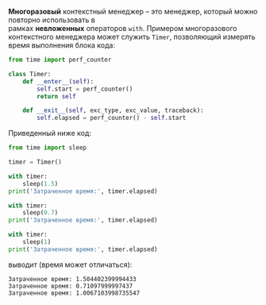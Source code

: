 

**Многоразовый** контекстный менеджер – это менеджер, который можно повторно использовать в рамках **невложенных** операторов `with`. Примером многоразового контекстного менеджера может служить `Timer`, позволяющий измерять время выполнения блока кода:

```python
from time import perf_counter

class Timer:
    def __enter__(self):
        self.start = perf_counter()
        return self

    def __exit__(self, exc_type, exc_value, traceback):
        self.elapsed = perf_counter() - self.start
```

Приведенный ниже код:

```python
from time import sleep

timer = Timer()

with timer:
    sleep(1.5)
print('Затраченное время:', timer.elapsed)

with timer:
    sleep(0.7)
print('Затраченное время:', timer.elapsed)

with timer:
    sleep(1)
print('Затраченное время:', timer.elapsed)
```

выводит (время может отличаться):

```no-highlight
Затраченное время: 1.504402399994433
Затраченное время: 0.71097999997437
Затраченное время: 1.0067103998735547
```